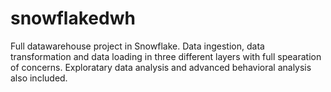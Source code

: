 # snowflakedwh
Full datawarehouse project in Snowflake. Data ingestion, data transformation and data loading in three different layers with full spearation of concerns. Exploratary data analysis and advanced behavioral analysis also included.
